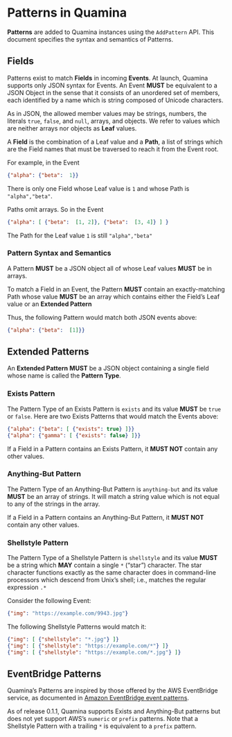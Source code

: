 # Patterns in Quamina

**Patterns** are added to Quamina instances using the 
`AddPattern` API.  This document specifies the syntax and
semantics of Patterns.

## Fields

Patterns exist to match **Fields** in incoming **Events**. At
launch, Quamina supports only JSON syntax for Events. An 
Event **MUST** be equivalent to a JSON Object in the
sense that it consists of an unordered set of members,
each identified by a name which is string composed of
Unicode characters.

As in JSON, the allowed member values may be strings, 
numbers, the literals `true`, `false`, and `null`, arrays, 
and objects.  We refer to values which are neither arrays
nor objects as **Leaf** values.  

A **Field** is the combination of a Leaf value and a 
**Path**, a list of strings which are the Field names 
that must be traversed to reach it from the Event root.

For example, in the Event
```json
{"alpha": {"beta":  1}}
```
There is only one Field whose Leaf value is `1`
and whose Path is `"alpha","beta"`.

Paths omit arrays.  So in the Event
```json
{"alpha": [ {"beta":  [1, 2]}, {"beta":  [3, 4]} ] }
```
The Path for the Leaf value `1` is still `"alpha","beta"`

### Pattern Syntax and Semantics
A Pattern **MUST** be a JSON object all of whose Leaf
values **MUST** be in arrays.

To match a Field in an Event, the Pattern **MUST** contain
an exactly-matching Path whose value **MUST** be an array 
which contains either the Field’s Leaf value or an
**Extended Pattern**

Thus, the following Pattern would match both JSON events above:
```json
{"alpha": {"beta":  [1]}}
```

## Extended Patterns
An **Extended Pattern** **MUST** be a JSON object containing
a single field whose name is called the **Pattern Type**. 

### Exists Pattern

The Pattern Type of an Exists Pattern is `exists` and its
value **MUST** be `true` or `false`.  Here
are two Exists Patterns that would match the Events above:
```json
{"alpha": {"beta": [ {"exists": true} ]}}
{"alpha": {"gamma": [ {"exists": false} ]}}
```

If a Field in a Pattern contains an Exists Pattern, it
**MUST NOT** contain any other values.

### Anything-But Pattern

The Pattern Type of an Anything-But Pattern is
`anything-but` and its value **MUST** be an array
of strings.  It will match a string value which
is not equal to any of the strings in the array.

If a Field in a Pattern contains an Anything-But Pattern, 
it **MUST NOT** contain any other values.

### Shellstyle Pattern

The Pattern Type of a Shellstyle Pattern is `shellstyle` 
and its value **MUST** be a string which **MAY** contain
a single `*` (“star”) character. The star character 
functions exactly as the same character does in 
command-line processors which descend from Unix’s 
shell; i.e., matches the regular expression `.*`

Consider the following Event:
```json
{"img": "https://example.com/9943.jpg"}
```
The following Shellstyle Patterns would match it:
```json
{"img": [ {"shellstyle": "*.jpg"} ]}
{"img": [ {"shellstyle": "https://example.com/*"} ]}
{"img": [ {"shellstyle": "https://example.com/*.jpg"} ]}
```
## EventBridge Patterns

Quamina’s Patterns are inspired by those offered by 
the AWS EventBridge service, as documented in
[Amazon EventBridge event patterns](https://docs.aws.amazon.com/eventbridge/latest/userguide/eb-event-patterns.html).

As of release 0.1.1, Quamina supports Exists and
Anything-But patterns but does not yet support AWS’s 
`numeric` or `prefix` patterns.  Note that a 
Shellstyle Pattern with a trailing `*` is equivalent
to a `prefix` pattern.



